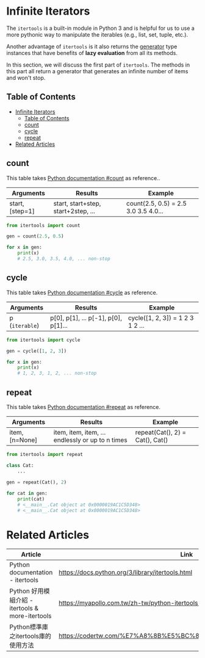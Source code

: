 # Infinite Iterators

The `itertools` is a built-in module in Python 3 and is helpful for us to use a more pythonic way to manipulate the iterables (e.g., list, set, tuple, etc.). 

Another advantage of `itertools` is it also returns the [generator](../must_know/generator.md) type instances that have benefits of **lazy evaluation** from all its methods.

In this section, we will discuss the first part of `itertools`. The methods in this part all return a generator that generates an infinite number of items and won't stop.

## Table of Contents

* [Infinite Iterators](#infinite-iterators)
  * [Table of Contents](#table-of-contents)
  * [count](#count)
  * [cycle](#cycle)
  * [repeat](#repeat)
* [Related Articles](#related-articles)

## count

This table takes [Python documentation #count](https://docs.python.org/3/library/itertools.html#itertools.count) as reference..

| Arguments       | Results                             | Example                              |
| --------------- | ----------------------------------- | ------------------------------------ |
| start, [step=1] | start, start+step, start+2step, ... | count(2.5, 0.5) = 2.5 3.0 3.5 4.0... |


``` py
from itertools import count 

gen = count(2.5, 0.5)

for x in gen:
    print(x)
    # 2.5, 3.0, 3.5, 4.0, ... non-stop
```

## cycle

This table takes [Python documentation #cycle](https://docs.python.org/3/library/itertools.html#itertools.cycle) as reference.

| Arguments      | Results                              | Example                          |
| -------------- | ------------------------------------ | -------------------------------- |
| p (`iterable`) | p[0], p[1], ... p[-1], p[0], p[1]... | cycle([1, 2, 3]) = 1 2 3 1 2 ... |

``` py
from itertools import cycle 

gen = cycle([1, 2, 3])

for x in gen:
    print(x)
    # 1, 2, 3, 1, 2, ... non-stop
```

## repeat

This table takes [Python documentation #repeat](https://docs.python.org/3/library/itertools.html#itertools.repeat) as reference.

| Arguments      | Results                                        | Example                          |
| -------------- | ---------------------------------------------- | -------------------------------- |
| item, [n=None] | item, item, item, … endlessly or up to n times | repeat(Cat(), 2) = Cat(), Cat() |

``` py
from itertools import repeat 

class Cat:
    ...
    
gen = repeat(Cat(), 2)

for cat in gen:
    print(cat)
    # <__main__.Cat object at 0x0000019AC1C5D348>
    # <__main__.Cat object at 0x0000019AC1C5D348>
```

# Related Articles

| Article                                          | Link                                                             |
| ------------------------------------------------ | ---------------------------------------------------------------- |
| Python documentation - itertools                 | https://docs.python.org/3/library/itertools.html                 |
| Python 好用模組介紹 - itertools & more-itertools | https://myapollo.com.tw/zh-tw/python-itertools-more-itertools/   |
| Python標準庫之itertools庫的使用方法              | https://codertw.com/%E7%A8%8B%E5%BC%8F%E8%AA%9E%E8%A8%80/364249/ |